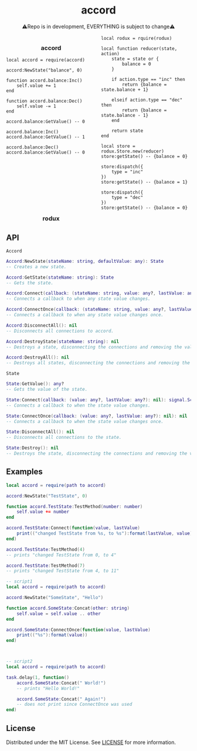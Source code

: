 <h1 align="center">accord</h1>
<div align="center">⚠️Repo is in development, EVERYTHING is subject to change⚠️</div>

<br>
<div style="-webkit-column-count: 2; -moz-column-count: 2; column-count: 2;">
<div align="center"><h3>accord</h3></div>
<pre><code class="lang-lua"><span class="hljs-keyword">local</span> accord = <span class="hljs-built_in">require</span>(accord)
<nl>
accord:NewState(<span class="hljs-string">"balance"</span>, <span class="hljs-number">0</span>)
<nl>
<span class="hljs-function"><span class="hljs-keyword">function</span> <span class="hljs-title">accord.balance:Inc</span><span class="hljs-params">()</span></span>
    self.value += <span class="hljs-number">1</span>
<span class="hljs-keyword">end</span>
<nl>
<span class="hljs-function"><span class="hljs-keyword">function</span> <span class="hljs-title">accord.balance:Dec</span><span class="hljs-params">()</span></span>
    self.value -= <span class="hljs-number">1</span>
<span class="hljs-keyword">end</span>
<nl>
accord.balance:GetValue() <span class="hljs-comment">-- 0</span>
<nl>
accord.balance:Inc()
accord.balance:GetValue() <span class="hljs-comment">-- 1</span>
<nl>
accord.balance:Dec()
accord.balance:GetValue() <span class="hljs-comment">-- 0</span>
<nl>
<nl>
<nl>
<nl>
<nl>
<nl>
<nl>
<nl>
<nl>
<nl>
</code></pre>
<div align="center"><h3>rodux</h3></div>
<pre><code class="lang-lua">local rodux = rquire(rodux)
<nl>
local function reducer(<span class="hljs-keyword">state</span>, action)
    <span class="hljs-keyword">state</span> = <span class="hljs-keyword">state</span> or {
        balance = <span class="hljs-number">0</span>
    }
    <nl>
    if action.type == <span class="hljs-string">"inc"</span> then
        return {balance = <span class="hljs-keyword">state</span>.balance + <span class="hljs-number">1</span>}
    <nl>
    elseif action.type == <span class="hljs-string">"dec"</span> then
        return {balance = <span class="hljs-keyword">state</span>.balance - <span class="hljs-number">1</span>}
    end
    <nl>
    return <span class="hljs-keyword">state</span>
end
<nl>
local store = rodux.Store.new(reducer)
store:getState() -- {balance = <span class="hljs-number">0</span>}
<nl>
store:dispatch({
    type = <span class="hljs-string">"inc"</span>
})
store:getState() -- {balance = <span class="hljs-number">1</span>}
<nl>
store:dispatch({
    type = <span class="hljs-string">"dec"</span>
})
store:getState() -- {balance = <span class="hljs-number">0</span>}
</code></pre>
</div>



## API

`Accord`
```lua
Accord:NewState(stateName: string, defaultValue: any): State
-- Creates a new state.
```
```lua
Accord:GetState(stateName: string): State
-- Gets the state.
```
```lua
Accord:Connect(callback: (stateName: string, value: any?, lastValue: any?): nil): signal.ScriptConnection
-- Connects a callback to when any state value changes.
```
```lua
Accord:ConnectOnce(callback: (stateName: string, value: any?, lastValue: any?): nil): nil
-- Connects a callback to when any state value changes once.
```
```lua
Accord:DisconnectAll(): nil
-- Disconnects all connections to accord.
```
```lua
Accord:DestroyState(stateName: string): nil
-- Destroys a state, disconnecting the connections and removing the value.
```
```lua
Accord:DestroyAll(): nil
-- Destroys all states, disconnecting the connections and removing the values.
```

`State`
```lua
State:GetValue(): any?
-- Gets the value of the state.
```
```lua
State:Connect(callback: (value: any?, lastValue: any?): nil): signal.ScriptConnection
-- Connects a callback to when the state value changes.
```
```lua
State:ConnectOnce(callback: (value: any?, lastValue: any?): nil): nil
-- Connects a callback to when the state value changes once.
```
```lua
State:DisconnectAll(): nil
-- Disconnects all connections to the state.
```
```lua
State:Destroy(): nil
-- Destroys the state, disconnecting the connections and removing the value.
```





## Examples

```lua
local accord = require(path to accord)

accord:NewState("TestState", 0)

function accord.TestState:TestMethod(number: number)
    self.value += number
end

accord.TestState:Connect(function(value, lastValue)
    print(("changed TestState from %s, to %s"):format(lastValue, value))
end)

accord.TestState:TestMethod(4)
-- prints "changed TestState from 0, to 4"

accord.TestState:TestMethod(7)
-- prints "changed TestState from 4, to 11"
```

```lua
-- script1
local accord = require(path to accord)

accord:NewState("SomeState", "Hello")

function accord.SomeState:Concat(other: string)
    self.value = self.value .. other
end

accord.SomeState:ConnectOnce(function(value, lastValue)
    print(("%s"):format(value))
end)



-- script2
local accord = require(path to accord)

task.delay(1, function()
    accord.SomeState:Concat(" World!")
    -- prints "Hello World!"

    accord.SomeState:Concat(" Again!")
    -- does not print since ConnectOnce was used
end)
```

## License

Distributed under the MIT License. See [LICENSE](./LICENSE) for more information.